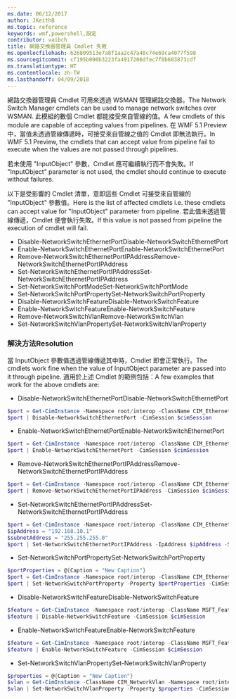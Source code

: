 ```yaml
---
ms.date: 06/12/2017
author: JKeithB
ms.topic: reference
keywords: wmf,powershell,設定
contributor: vaibch
title: 網路交換器管理員 Cmdlet 失敗
ms.openlocfilehash: 626809513e7a8f1aa2c47a48c74e69ca4077f598
ms.sourcegitcommit: cf195b090b3223fa4917206dfec7f0b603873cdf
ms.translationtype: HT
ms.contentlocale: zh-TW
ms.lasthandoff: 04/09/2018
---
```

<span data-ttu-id="efc9f-103">網路交換器管理員 Cmdlet 可用來透過 WSMAN 管理網路交換器。</span><span class="sxs-lookup"><span data-stu-id="efc9f-103">The Network Switch Manager cmdlets can be used to manage network switches over WSMAN.</span></span>
<span data-ttu-id="efc9f-104">此模組的數個 Cmdlet 都能接受來自管線的值。</span><span class="sxs-lookup"><span data-stu-id="efc9f-104">A few cmdlets of this module are capable of accepting values from pipelines.</span></span>
<span data-ttu-id="efc9f-105">在 WMF 5.1 Preview 中，當值未透過管線傳遞時，可接受來自管線之值的 Cmdlet 即無法執行。</span><span class="sxs-lookup"><span data-stu-id="efc9f-105">In WMF 5.1 Preview, the cmdlets that can accept value from pipeline fail to execute when the values are not passed through pipelines.</span></span>

<span data-ttu-id="efc9f-106">若未使用 "InputObject" 參數，Cmdlet 應可繼續執行而不會失敗。</span><span class="sxs-lookup"><span data-stu-id="efc9f-106">If "InputObject" parameter is not used, the cmdlet should continue to execute without failures.</span></span>

<span data-ttu-id="efc9f-107">以下是受影響的 Cmdlet 清單，意即這些 Cmdlet 可接受來自管線的 "InputObject" 參數值。</span><span class="sxs-lookup"><span data-stu-id="efc9f-107">Here is the list of affected cmdlets i.e. these cmdlets can accept value for "InputObject" parameter from pipeline.</span></span>
<span data-ttu-id="efc9f-108">若此值未透過管線傳遞，Cmdlet 便會執行失敗。</span><span class="sxs-lookup"><span data-stu-id="efc9f-108">If this value is not passed from pipeline the execution of cmdlet will fail.</span></span>

- <span data-ttu-id="efc9f-109">Disable-NetworkSwitchEthernetPort</span><span class="sxs-lookup"><span data-stu-id="efc9f-109">Disable-NetworkSwitchEthernetPort</span></span>
- <span data-ttu-id="efc9f-110">Enable-NetworkSwitchEthernetPort</span><span class="sxs-lookup"><span data-stu-id="efc9f-110">Enable-NetworkSwitchEthernetPort</span></span>
- <span data-ttu-id="efc9f-111">Remove-NetworkSwitchEthernetPortIPAddress</span><span class="sxs-lookup"><span data-stu-id="efc9f-111">Remove-NetworkSwitchEthernetPortIPAddress</span></span>
- <span data-ttu-id="efc9f-112">Set-NetworkSwitchEthernetPortIPAddress</span><span class="sxs-lookup"><span data-stu-id="efc9f-112">Set-NetworkSwitchEthernetPortIPAddress</span></span>
- <span data-ttu-id="efc9f-113">Set-NetworkSwitchPortMode</span><span class="sxs-lookup"><span data-stu-id="efc9f-113">Set-NetworkSwitchPortMode</span></span>
- <span data-ttu-id="efc9f-114">Set-NetworkSwitchPortProperty</span><span class="sxs-lookup"><span data-stu-id="efc9f-114">Set-NetworkSwitchPortProperty</span></span>
- <span data-ttu-id="efc9f-115">Disable-NetworkSwitchFeature</span><span class="sxs-lookup"><span data-stu-id="efc9f-115">Disable-NetworkSwitchFeature</span></span>
- <span data-ttu-id="efc9f-116">Enable-NetworkSwitchFeature</span><span class="sxs-lookup"><span data-stu-id="efc9f-116">Enable-NetworkSwitchFeature</span></span>
- <span data-ttu-id="efc9f-117">Remove-NetworkSwitchVlan</span><span class="sxs-lookup"><span data-stu-id="efc9f-117">Remove-NetworkSwitchVlan</span></span>
- <span data-ttu-id="efc9f-118">Set-NetworkSwitchVlanProperty</span><span class="sxs-lookup"><span data-stu-id="efc9f-118">Set-NetworkSwitchVlanProperty</span></span>

### <a name="resolution"></a><span data-ttu-id="efc9f-119">解決方法</span><span class="sxs-lookup"><span data-stu-id="efc9f-119">Resolution</span></span>
<span data-ttu-id="efc9f-120">當 InputObject 參數值透過管線傳遞其中時，Cmdlet 即會正常執行。</span><span class="sxs-lookup"><span data-stu-id="efc9f-120">The cmdlets work fine when the value of InputObject parameter are passed into it through pipeline.</span></span> <span data-ttu-id="efc9f-121">適用於上述 Cmdlet 的範例包括︰</span><span class="sxs-lookup"><span data-stu-id="efc9f-121">A few examples that work for the above cmdlets are:</span></span>

- <span data-ttu-id="efc9f-122">Disable-NetworkSwitchEthernetPort</span><span class="sxs-lookup"><span data-stu-id="efc9f-122">Disable-NetworkSwitchEthernetPort</span></span>
```powershell
$port = Get-CimInstance -Namespace root/interop -ClassName CIM_EthernetPort -CimSession $cimSession | Select-Object -First 1
$port | Disable-NetworkSwitchEthernetPort -CimSession $cimSession
```

- <span data-ttu-id="efc9f-123">Enable-NetworkSwitchEthernetPort</span><span class="sxs-lookup"><span data-stu-id="efc9f-123">Enable-NetworkSwitchEthernetPort</span></span>
```powershell
$port = Get-CimInstance -Namespace root/interop -ClassName CIM_EthernetPort -CimSession $cimSession | Select-Object -First 1
$port | Enable-NetworkSwitchEthernetPort -CimSession $cimSession
```

- <span data-ttu-id="efc9f-124">Remove-NetworkSwitchEthernetPortIPAddress</span><span class="sxs-lookup"><span data-stu-id="efc9f-124">Remove-NetworkSwitchEthernetPortIPAddress</span></span>
```powershell
$port = Get-CimInstance -Namespace root/interop -ClassName CIM_EthernetPort -CimSession $cimSession | Select-Object -First 1
$port | Remove-NetworkSwitchEthernetPortIPAddress -CimSession $cimSession
```

- <span data-ttu-id="efc9f-125">Set-NetworkSwitchEthernetPortIPAddress</span><span class="sxs-lookup"><span data-stu-id="efc9f-125">Set-NetworkSwitchEthernetPortIPAddress</span></span>
```powershell
$port = Get-CimInstance -Namespace root/interop -ClassName CIM_EthernetPort -CimSession $cimSession | Select-Object -First 1
$ipAddress = "192.168.10.1"
$subnetAddress = "255.255.255.0"
$port | Set-NetworkSwitchEthernetPortIPAddress -IpAddress $ipAddress -SubnetAddress $subnetAddress -CimSession $cimSession
```

- <span data-ttu-id="efc9f-126">Set-NetworkSwitchPortProperty</span><span class="sxs-lookup"><span data-stu-id="efc9f-126">Set-NetworkSwitchPortProperty</span></span>
```powershell
$portProperties = @{Caption = "New Caption"}
$port = Get-CimInstance -Namespace root/interop -ClassName CIM_EthernetPort -CimSession $cimSession | Select-Object -First 1
$port | Set-NetworkSwitchPortProperty -Property $portProperties -CimSession $cimSession
```

- <span data-ttu-id="efc9f-127">Disable-NetworkSwitchFeature</span><span class="sxs-lookup"><span data-stu-id="efc9f-127">Disable-NetworkSwitchFeature</span></span>
```powershell
$feature = Get-CimInstance -Namespace root/interop -ClassName MSFT_Feature -CimSession $cimSession | Select-Object -First 1
$feature | Disable-NetworkSwitchFeature -CimSession $cimSession
```

- <span data-ttu-id="efc9f-128">Enable-NetworkSwitchFeature</span><span class="sxs-lookup"><span data-stu-id="efc9f-128">Enable-NetworkSwitchFeature</span></span>
```powershell
$feature = Get-CimInstance -Namespace root/interop -ClassName MSFT_Feature -CimSession $cimSession | Select-Object -First 1
$feature | Enable-NetworkSwitchFeature -CimSession $cimSession
```

- <span data-ttu-id="efc9f-129">Set-NetworkSwitchVlanProperty</span><span class="sxs-lookup"><span data-stu-id="efc9f-129">Set-NetworkSwitchVlanProperty</span></span>
```powershell
$properties = @{Caption = "New Caption"}
$vlan = Get-CimInstance -ClassName CIM_NetworkVlan -Namespace root/interop -CimSession $cimSession | Select-Object -First 1
$vlan | Set-NetworkSwitchVlanProperty -Property $properties -CimSession $cimSession
```
